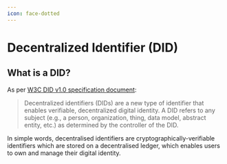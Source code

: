 ```yaml
---
icon: face-dotted
---
```


# Decentralized Identifier (DID)

## What is a DID?

As per [W3C DID v1.0 specification document](https://www.w3.org/TR/did-core/):

> Decentralized identifiers (DIDs) are a new type of identifier that enables verifiable, decentralized digital identity. A DID refers to any subject (e.g., a person, organization, thing, data model, abstract entity, etc.) as determined by the controller of the DID.

In simple words, decentralised identifiers are cryptographically-verifiable identifiers which are stored on a decentralised ledger, which enables users to own and manage their digital identity.

